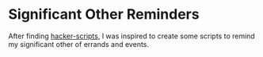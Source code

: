 # Significant Other Reminders
After finding [hacker-scripts](https://github.com/NARKOZ/hacker-scripts), I was inspired to create some scripts to remind my significant other of errands and events.
